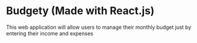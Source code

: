 # Budgety (Made with React.js)

This web application will allow users to manage their monthly budget just by entering their income and expenses
